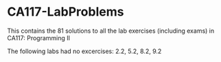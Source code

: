 # CA117-LabProblems
This contains the 81 solutions to all the lab exercises (including exams) in CA117: Programming II

The following labs had no excercises:
2.2, 5.2, 8.2, 9.2
